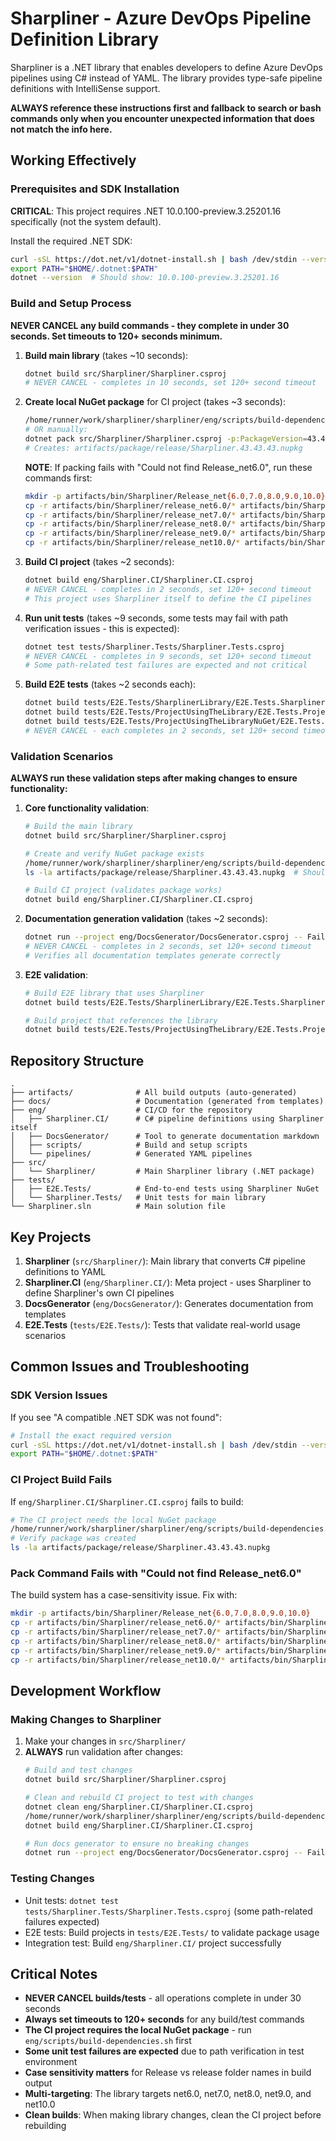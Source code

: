 # Sharpliner - Azure DevOps Pipeline Definition Library

Sharpliner is a .NET library that enables developers to define Azure DevOps pipelines using C# instead of YAML. The library provides type-safe pipeline definitions with IntelliSense support.

**ALWAYS reference these instructions first and fallback to search or bash commands only when you encounter unexpected information that does not match the info here.**

## Working Effectively

### Prerequisites and SDK Installation
**CRITICAL**: This project requires .NET 10.0.100-preview.3.25201.16 specifically (not the system default).

Install the required .NET SDK:
```bash
curl -sSL https://dot.net/v1/dotnet-install.sh | bash /dev/stdin --version 10.0.100-preview.3.25201.16
export PATH="$HOME/.dotnet:$PATH"
dotnet --version  # Should show: 10.0.100-preview.3.25201.16
```

### Build and Setup Process
**NEVER CANCEL any build commands - they complete in under 30 seconds. Set timeouts to 120+ seconds minimum.**

1. **Build main library** (takes ~10 seconds):
   ```bash
   dotnet build src/Sharpliner/Sharpliner.csproj
   # NEVER CANCEL - completes in 10 seconds, set 120+ second timeout
   ```

2. **Create local NuGet package** for CI project (takes ~3 seconds):
   ```bash
   /home/runner/work/sharpliner/sharpliner/eng/scripts/build-dependencies.sh
   # OR manually:
   dotnet pack src/Sharpliner/Sharpliner.csproj -p:PackageVersion=43.43.43 -c Release
   # Creates: artifacts/package/release/Sharpliner.43.43.43.nupkg
   ```
   **NOTE**: If packing fails with "Could not find Release_net6.0", run these commands first:
   ```bash
   mkdir -p artifacts/bin/Sharpliner/Release_net{6.0,7.0,8.0,9.0,10.0}
   cp -r artifacts/bin/Sharpliner/release_net6.0/* artifacts/bin/Sharpliner/Release_net6.0/
   cp -r artifacts/bin/Sharpliner/release_net7.0/* artifacts/bin/Sharpliner/Release_net7.0/
   cp -r artifacts/bin/Sharpliner/release_net8.0/* artifacts/bin/Sharpliner/Release_net8.0/
   cp -r artifacts/bin/Sharpliner/release_net9.0/* artifacts/bin/Sharpliner/Release_net9.0/
   cp -r artifacts/bin/Sharpliner/release_net10.0/* artifacts/bin/Sharpliner/Release_net10.0/
   ```

3. **Build CI project** (takes ~2 seconds):
   ```bash
   dotnet build eng/Sharpliner.CI/Sharpliner.CI.csproj
   # NEVER CANCEL - completes in 2 seconds, set 120+ second timeout
   # This project uses Sharpliner itself to define the CI pipelines
   ```

4. **Run unit tests** (takes ~9 seconds, some tests may fail with path verification issues - this is expected):
   ```bash
   dotnet test tests/Sharpliner.Tests/Sharpliner.Tests.csproj
   # NEVER CANCEL - completes in 9 seconds, set 120+ second timeout
   # Some path-related test failures are expected and not critical
   ```

5. **Build E2E tests** (takes ~2 seconds each):
   ```bash
   dotnet build tests/E2E.Tests/SharplinerLibrary/E2E.Tests.SharplinerLibrary.csproj
   dotnet build tests/E2E.Tests/ProjectUsingTheLibrary/E2E.Tests.ProjectUsingTheLibrary.csproj
   dotnet build tests/E2E.Tests/ProjectUsingTheLibraryNuGet/E2E.Tests.ProjectUsingTheLibraryNuGet.csproj
   # NEVER CANCEL - each completes in 2 seconds, set 120+ second timeout
   ```

### Validation Scenarios
**ALWAYS run these validation steps after making changes to ensure functionality:**

1. **Core functionality validation**:
   ```bash
   # Build the main library
   dotnet build src/Sharpliner/Sharpliner.csproj
   
   # Create and verify NuGet package exists
   /home/runner/work/sharpliner/sharpliner/eng/scripts/build-dependencies.sh
   ls -la artifacts/package/release/Sharpliner.43.43.43.nupkg  # Should exist
   
   # Build CI project (validates package works)
   dotnet build eng/Sharpliner.CI/Sharpliner.CI.csproj
   ```

2. **Documentation generation validation** (takes ~2 seconds):
   ```bash
   dotnet run --project eng/DocsGenerator/DocsGenerator.csproj -- FailIfChanged=false
   # NEVER CANCEL - completes in 2 seconds, set 120+ second timeout
   # Verifies all documentation templates generate correctly
   ```

3. **E2E validation**:
   ```bash
   # Build E2E library that uses Sharpliner
   dotnet build tests/E2E.Tests/SharplinerLibrary/E2E.Tests.SharplinerLibrary.csproj
   
   # Build project that references the library
   dotnet build tests/E2E.Tests/ProjectUsingTheLibrary/E2E.Tests.ProjectUsingTheLibrary.csproj
   ```

## Repository Structure

```
.
├── artifacts/              # All build outputs (auto-generated)
├── docs/                   # Documentation (generated from templates)
├── eng/                    # CI/CD for the repository
│   ├── Sharpliner.CI/      # C# pipeline definitions using Sharpliner itself
│   ├── DocsGenerator/      # Tool to generate documentation markdown
│   ├── scripts/            # Build and setup scripts
│   └── pipelines/          # Generated YAML pipelines
├── src/
│   └── Sharpliner/         # Main Sharpliner library (.NET package)
├── tests/
│   ├── E2E.Tests/          # End-to-end tests using Sharpliner NuGet
│   └── Sharpliner.Tests/   # Unit tests for main library
└── Sharpliner.sln          # Main solution file
```

## Key Projects

1. **Sharpliner** (`src/Sharpliner/`): Main library that converts C# pipeline definitions to YAML
2. **Sharpliner.CI** (`eng/Sharpliner.CI/`): Meta project - uses Sharpliner to define Sharpliner's own CI pipelines  
3. **DocsGenerator** (`eng/DocsGenerator/`): Generates documentation from templates
4. **E2E.Tests** (`tests/E2E.Tests/`): Tests that validate real-world usage scenarios

## Common Issues and Troubleshooting

### SDK Version Issues
If you see "A compatible .NET SDK was not found":
```bash
# Install the exact required version
curl -sSL https://dot.net/v1/dotnet-install.sh | bash /dev/stdin --version 10.0.100-preview.3.25201.16
export PATH="$HOME/.dotnet:$PATH"
```

### CI Project Build Fails
If `eng/Sharpliner.CI/Sharpliner.CI.csproj` fails to build:
```bash
# The CI project needs the local NuGet package
/home/runner/work/sharpliner/sharpliner/eng/scripts/build-dependencies.sh
# Verify package was created
ls -la artifacts/package/release/Sharpliner.43.43.43.nupkg
```

### Pack Command Fails with "Could not find Release_net6.0"
The build system has a case-sensitivity issue. Fix with:
```bash
mkdir -p artifacts/bin/Sharpliner/Release_net{6.0,7.0,8.0,9.0,10.0}
cp -r artifacts/bin/Sharpliner/release_net6.0/* artifacts/bin/Sharpliner/Release_net6.0/
cp -r artifacts/bin/Sharpliner/release_net7.0/* artifacts/bin/Sharpliner/Release_net7.0/
cp -r artifacts/bin/Sharpliner/release_net8.0/* artifacts/bin/Sharpliner/Release_net8.0/
cp -r artifacts/bin/Sharpliner/release_net9.0/* artifacts/bin/Sharpliner/Release_net9.0/
cp -r artifacts/bin/Sharpliner/release_net10.0/* artifacts/bin/Sharpliner/Release_net10.0/
```

## Development Workflow

### Making Changes to Sharpliner
1. Make your changes in `src/Sharpliner/`
2. **ALWAYS** run validation after changes:
   ```bash
   # Build and test changes
   dotnet build src/Sharpliner/Sharpliner.csproj
   
   # Clean and rebuild CI project to test with changes
   dotnet clean eng/Sharpliner.CI/Sharpliner.CI.csproj
   /home/runner/work/sharpliner/sharpliner/eng/scripts/build-dependencies.sh
   dotnet build eng/Sharpliner.CI/Sharpliner.CI.csproj
   
   # Run docs generator to ensure no breaking changes
   dotnet run --project eng/DocsGenerator/DocsGenerator.csproj -- FailIfChanged=false
   ```

### Testing Changes
- Unit tests: `dotnet test tests/Sharpliner.Tests/Sharpliner.Tests.csproj` (some path-related failures expected)
- E2E tests: Build projects in `tests/E2E.Tests/` to validate package usage
- Integration test: Build `eng/Sharpliner.CI/` project successfully

## Critical Notes

- **NEVER CANCEL builds/tests** - all operations complete in under 30 seconds
- **Always set timeouts to 120+ seconds** for any build/test commands  
- **The CI project requires the local NuGet package** - run `eng/scripts/build-dependencies.sh` first
- **Some unit test failures are expected** due to path verification in test environment
- **Case sensitivity matters** for Release vs release folder names in build output
- **Multi-targeting**: The library targets net6.0, net7.0, net8.0, net9.0, and net10.0
- **Clean builds**: When making library changes, clean the CI project before rebuilding